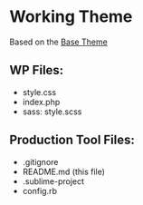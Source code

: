 # Working Theme
Based on the [Base Theme](https://github.com/ximmus/base-theme)

## WP Files:
- style.css
- index.php
- sass: style.scss

## Production Tool Files:
- .gitignore
- README.md (this file)
- .sublime-project
- config.rb